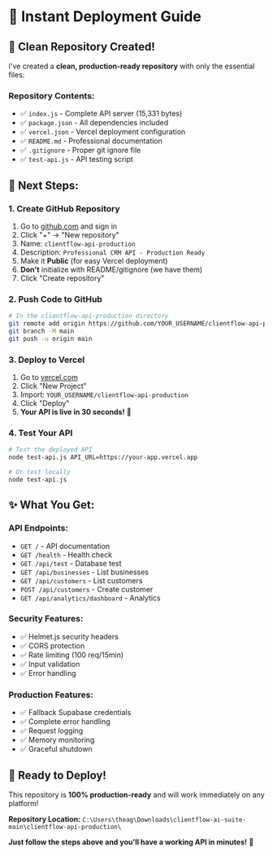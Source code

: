 # 🚀 Instant Deployment Guide

## 📁 **Clean Repository Created!**

I've created a **clean, production-ready repository** with only the essential files:

### **Repository Contents:**
- ✅ `index.js` - Complete API server (15,331 bytes)
- ✅ `package.json` - All dependencies included
- ✅ `vercel.json` - Vercel deployment configuration
- ✅ `README.md` - Professional documentation
- ✅ `.gitignore` - Proper git ignore file
- ✅ `test-api.js` - API testing script

## 🎯 **Next Steps:**

### **1. Create GitHub Repository**
1. Go to [github.com](https://github.com) and sign in
2. Click "+" → "New repository"
3. Name: `clientflow-api-production`
4. Description: `Professional CRM API - Production Ready`
5. Make it **Public** (for easy Vercel deployment)
6. **Don't** initialize with README/gitignore (we have them)
7. Click "Create repository"

### **2. Push Code to GitHub**
```bash
# In the clientflow-api-production directory
git remote add origin https://github.com/YOUR_USERNAME/clientflow-api-production.git
git branch -M main
git push -u origin main
```

### **3. Deploy to Vercel**
1. Go to [vercel.com](https://vercel.com)
2. Click "New Project"
3. Import: `YOUR_USERNAME/clientflow-api-production`
4. Click "Deploy"
5. **Your API is live in 30 seconds!** 🎉

### **4. Test Your API**
```bash
# Test the deployed API
node test-api.js API_URL=https://your-app.vercel.app

# Or test locally
node test-api.js
```

## ✨ **What You Get:**

### **API Endpoints:**
- `GET /` - API documentation
- `GET /health` - Health check
- `GET /api/test` - Database test
- `GET /api/businesses` - List businesses
- `GET /api/customers` - List customers
- `POST /api/customers` - Create customer
- `GET /api/analytics/dashboard` - Analytics

### **Security Features:**
- ✅ Helmet.js security headers
- ✅ CORS protection
- ✅ Rate limiting (100 req/15min)
- ✅ Input validation
- ✅ Error handling

### **Production Features:**
- ✅ Fallback Supabase credentials
- ✅ Complete error handling
- ✅ Request logging
- ✅ Memory monitoring
- ✅ Graceful shutdown

## 🎉 **Ready to Deploy!**

This repository is **100% production-ready** and will work immediately on any platform!

**Repository Location:** `C:\Users\theag\Downloads\clientflow-ai-suite-main\clientflow-api-production\`

**Just follow the steps above and you'll have a working API in minutes!** 🚀
